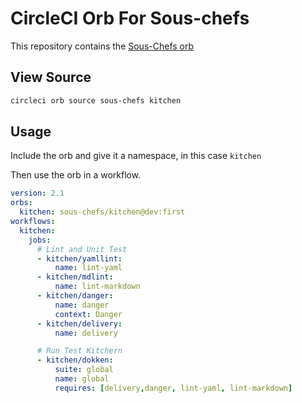# CircleCI Orb For Sous-chefs

This repository contains the [Sous-Chefs orb](https://circleci.com/orbs/registry/orb/sous-chefs/kitchen)

## View Source

```bash
circleci orb source sous-chefs kitchen
```

## Usage

Include the orb and give it a namespace, in this case `kitchen`

Then use the orb in a workflow.

```yaml
version: 2.1
orbs:
  kitchen: sous-chefs/kitchen@dev:first
workflows:
  kitchen:
    jobs:
      # Lint and Unit Test
      - kitchen/yamllint:
          name: lint-yaml
      - kitchen/mdlint:
          name: lint-markdown
      - kitchen/danger:
          name: danger
          context: Danger
      - kitchen/delivery:
          name: delivery

      # Run Test Kitchern
      - kitchen/dokken:
          suite: global
          name: global
          requires: [delivery,danger, lint-yaml, lint-markdown]
```
